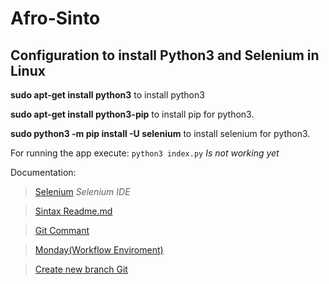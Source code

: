 # Afro-Sinto

## Configuration to install Python3 and Selenium in Linux

**sudo apt-get install python3** to install python3

**sudo apt-get install python3-pip** to install pip for python3.

**sudo python3 -m pip install -U selenium** to install selenium for python3.



For running the app execute:
`python3 index.py` *Is not working yet*



Documentation:
 > [Selenium](https://www.seleniumhq.org/) *Selenium IDE*

 > [Sintax Readme.md](https://help.github.com/articles/basic-writing-and-formatting-syntax/)

 > [Git Commant](http://rogerdudler.github.io/git-guide/)


 > [Monday(Workflow Enviroment)](https://auth.monday.com/login)

 > [Create new branch Git](https://github.com/Kunena/Kunena-Forum/wiki/Create-a-new-branch-with-git-and-manage-branches)
